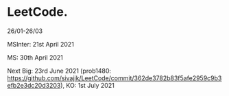 # LeetCode.
26/01-26/03

MSInter: 21st April 2021

MS: 30th April 2021

Next Big: 23rd June 2021 (prob1480: https://github.com/sivajik/LeetCode/commit/362de3782b83f5afe2959c9b3efb2e3dc20d3203), KO: 1st July 2021
